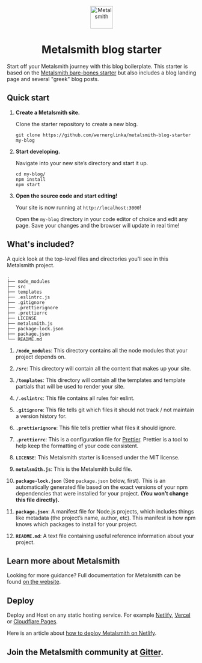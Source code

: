 <p align="center">
  <a href="https://www.metalsmith.io">
    <img alt="Metalsmith" src="https://www.glinka.co/assets/images/metalsmith-logo-bug.png" width="60" />
  </a>
</p>
<h1 align="center">
  Metalsmith blog starter
</h1>

Start off your Metalsmith journey with this blog boilerplate. This starter is based on the [Metalsmith bare-bones starter](https://github.com/wernerglinka/metalsmith-bare-bones-starter) but also includes a blog landing page and several "greek" blog posts. 

## Quick start

1.  **Create a Metalsmith site.**

    Clone the starter repository to create a new blog.

    ```shell
    git clone https://github.com/wernerglinka/metalsmith-blog-starter my-blog 
    ```

1.  **Start developing.**

    Navigate into your new site’s directory and start it up.

    ```shell
    cd my-blog/
    npm install
    npm start
    ```

1.  **Open the source code and start editing!**

    Your site is now running at `http://localhost:3000`!

    Open the `my-blog` directory in your code editor of choice and edit any page. Save your changes and the browser will update in real time!

## What's included?

A quick look at the top-level files and directories you'll see in this Metalsmith project.

    .
    ├── node_modules
    ├── src
    ├── templates
    ├── .eslintrc.js
    ├── .gitignore
    ├── .prettierignore
    ├── .prettierrc
    ├── LICENSE
    ├── metalsmith.js
    ├── package-lock.json
    ├── package.json
    └── README.md

1.  **`/node_modules`**: This directory contains all the node modules that your project depends on.

2.  **`/src`**: This directory will contain all the content that makes up your site.

3.  **`/templates`**: This directory will contain all the templates and template partials that will be used to render your site.

4.  **`/.eslintrc`**: This file contains all rules foir eslint.

5.  **`.gitignore`**: This file tells git which files it should not track / not maintain a version history for.

6.  **`.prettierignore`**: This file tells prettier what files it should ignore.

7.  **`.prettierrc`**: This is a configuration file for [Prettier](https://prettier.io/). Prettier is a tool to help keep the formatting of your code consistent.

8.  **`LICENSE`**: This Metalsmith starter is licensed under the MIT license.

9.  **`metalsmith.js`**: This is the Metalsmith build file.

10. **`package-lock.json`** (See `package.json` below, first). This is an automatically generated file based on the exact versions of your npm dependencies that were installed for your project. **(You won’t change this file directly).**

11. **`package.json`**: A manifest file for Node.js projects, which includes things like metadata (the project’s name, author, etc). This manifest is how npm knows which packages to install for your project.

12. **`README.md`**: A text file containing useful reference information about your project.

## Learn more about Metalsmith

Looking for more guidance? Full documentation for Metalsmith can be found [on the website](https://www.metalsmith.io). 

## Deploy

Deploy and Host on any static hosting service. For example [Netlify](https://www.netlify.com), [Vercel](https://vercel.com/) or [Cloudflare Pages](https://pages.cloudflare.com/).

Here is an article about [how to deploy Metalsmith on Netlify](https://www.netlify.com/blog/2015/12/08/a-step-by-step-guide-metalsmith-on-netlify/).

## Join the Metalsmith community at [Gitter](https://gitter.im/metalsmith/community).